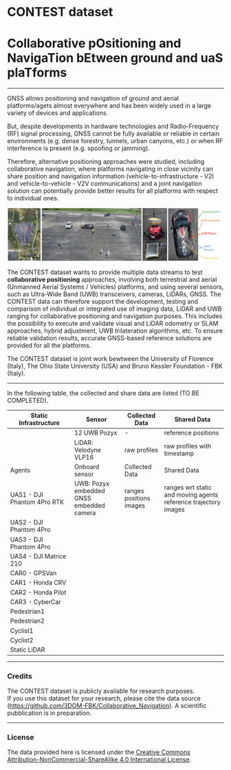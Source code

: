# CONTEST dataset
# Collaborative pOsitioning and NavigaTion bEtween ground and uaS plaTforms
_________________________________________________________________________
GNSS allows positioning and navigation of ground and aerial platforms/agets almost everywhere and has been widely used in a large variety of devices and applications.

But, despite developments in hardware technologies and Radio-Frequency (RF) signal processing, GNSS cannot be fully available or reliable in certain environments (e.g. dense forestry, tunnels, urban canyons, etc.) or when RF interference is present (e.g. spoofing or jamming).

Therefore, alternative positioning approaches were studied, including collaborative navigation, where platforms navigating in close vicinity can share position and navigation information (vehicle-to-infrastructure - V2I and vehicle-to-vehicle - V2V communications) and a joint navigation solution can potentially provide better results for all platforms with respect to individual ones.
<p><img src="contest.png"><p>
The CONTEST dataset wants to provide multiple data streams to test <b>collaborative positioning</b> approaches, involving both terrestrial and aerial (Unmanned Aerial Systems / Vehicles) platforms, and using several sensors, such as Ultra-Wide Band (UWB) transceivers, cameras, LiDARs, GNSS. The CONTEST data can therefore support the development, testing and comparison of individual or integrated use of imaging data, LiDAR and UWB ranging for collaborative positioning and navigation purposes. This includes the possibility to execute and validate visual and LiDAR odometry or SLAM approaches, hybrid adjustment, UWB trilateration algorithms, etc. To ensure reliable validation results, accurate GNSS-based reference solutions are provided for all the platforms.

The CONTEST dataset is joint work bewtween the University of Florence (Italy), The Ohio State University (USA) and Bruno Kessler Foundation - FBK (Italy).
_________________________________________________________________________

In the following table, the collected and share data are listed (TO BE COMPLETED). 


|  Static Infrastructure | Sensor  |  Collected Data | Shared Data |
|---|---|---|---|
|  | 12 UWB Pozyx  |  - | <a href="https://eostore.itc.utwente.nl:5001/sharing/1gJRLdQ71"></a>reference positions|
|  | LiDAR: Velodyne VLP16 | raw profiles | <a href="https://eostore.itc.utwente.nl:5001/sharing/c4LlTkVjT"></a>raw profiles with timestamp|
|  Agents | Onboard sensor  |  Collected Data | Shared Data |
| UAS1 - DJI Phantom 4Pro RTK | UWB: Pozyx <br> embedded GNSS <br> embedded camera | ranges <br> positions <br> images | ranges wrt static and moving agents <br> reference trajectory <br> images |
| UAS2 - DJI Phantom 4Pro | | | |
| UAS3 - DJI Phantom 4Pro | | | |
| UAS4 - DJI Matrice 210 | | | |
| CAR0 - GPSVan | | | |
| CAR1 - Honda CRV | | | |
| CAR2 - Honda Pilot | | | |
| CAR3 - CyberCar | | | |
| Pedestrian1 | | | |
| Pedestrian2 | | | |
| Cyclist1 | | | |
| Cyclist2 | | | |
| Static LiDAR | | | |

_________________________________________________________________________
### Credits
The CONTEST dataset is publicly available for research purposes.<br>
If you use this dataset for your research, please cite the data source (https://github.com/3DOM-FBK/Collaborative_Navigation). A scientific pubblication is in preparation. 

_________________________________________________________________________
### License
The data provided here is licensed under the [Creative Commons Attribution-NonCommercial-ShareAlike 4.0 International License](https://creativecommons.org/licenses/by-nc-sa/4.0/).

